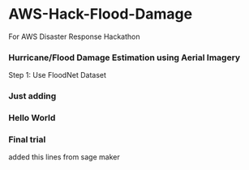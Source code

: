 # AWS-Hack-Flood-Damage
For AWS Disaster Response Hackathon

### Hurricane/Flood Damage Estimation using Aerial Imagery
Step 1: Use FloodNet Dataset
### Just adding

### Hello World

### Final trial
added this lines from sage maker